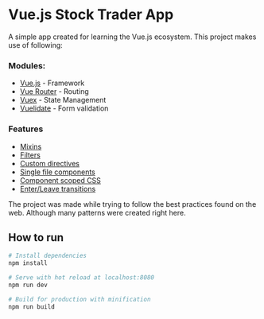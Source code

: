 # Vue.js Stock Trader App

A simple app created for learning the Vue.js ecosystem. This project makes use of following:

### Modules:

* [Vue.js](https://github.com/vuejs/vue) - Framework
* [Vue Router](https://github.com/vuejs/vue-router) - Routing
* [Vuex](https://github.com/vuejs/vuex) - State Management
* [Vuelidate](https://github.com/monterail/vuelidate) - Form validation

### Features

* [Mixins](https://vuejs.org/v2/guide/mixins.html)
* [Filters](https://vuejs.org/v2/guide/filters.html)
* [Custom directives](https://vuejs.org/v2/guide/custom-directive.html)
* [Single file components](https://vuejs.org/v2/guide/single-file-components.html)
* [Component scoped CSS](https://vue-loader.vuejs.org/en/features/scoped-css.html)
* [Enter/Leave transitions](https://vuejs.org/v2/guide/transitions.html)

The project was made while trying to follow the best practices found on the web. Although many patterns were created right here.

## How to run

```bash
# Install dependencies
npm install

# Serve with hot reload at localhost:8080
npm run dev

# Build for production with minification
npm run build
```
